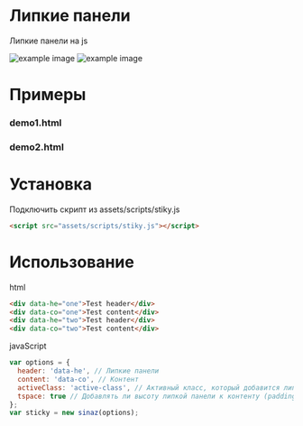 
# Липкие панели
Липкие панели на js

![example image](https://lh4.googleusercontent.com/ibvXAw3wOpL8Fg9p5QJin-PnSb09QK8fmjhVJrJrfQjo-kbB06dYzi8CuP-eFCSug8C-Le1I4a3UQlQ=w1366-h661 "An exemplary image")
![example image](https://drive.google.com/open?id=0Bx_y-E2kyL4Db1FvNXB5bTQ0ZWc "An exemplary image")
# Примеры
### demo1.html
### demo2.html

# Установка
Подключить скрипт из assets/scripts/stiky.js

```html
<script src="assets/scripts/stiky.js"></script>
```

# Использование

html
```html
<div data-he="one">Test header</div>
<div data-co="one">Test content</div>
<div data-he="two">Test header</div>
<div data-co="two">Test content</div>
```

javaScript
```javascript
var options = {
  header: 'data-he', // Липкие панели
  content: 'data-co', // Контент
  activeClass: 'active-class', // Активный класс, который добавится липкой панели
  tspace: true // Добавлять ли высоту липкой панели к контенту (padding-top)
};
var sticky = new sinaz(options);
```
